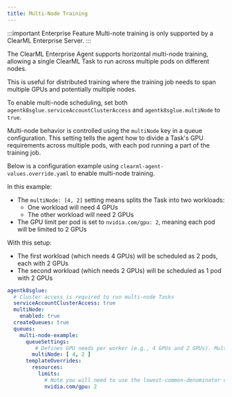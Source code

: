 ```yaml
---
title: Multi-Node Training
--- 
```


:::important Enterprise Feature
Multi-note training is only supported by a ClearML Enterprise Server.
:::

The ClearML Enterprise Agent supports horizontal multi-node training, allowing a single ClearML Task to run across multiple pods 
on different nodes.

This is useful for distributed training where the training job needs to span multiple GPUs and potentially 
multiple nodes.

To enable multi-node scheduling, set both `agentk8sglue.serviceAccountClusterAccess` and `agentk8sglue.multiNode` to `true`. 

Multi-node behavior is controlled using the `multiNode` key in a queue configuration. This setting tells the 
agent how to divide a Task's GPU requirements across multiple pods, with each pod running a part of the training job.

Below is a configuration example using `clearml-agent-values.override.yaml` to enable multi-node training.

In this example:
* The `multiNode: [4, 2]` setting means splits the Task into two workloads:
  * One workload will need 4 GPUs
  * The other workload will need 2 GPUs
* The GPU limit per pod is set to `nvidia.com/gpu: 2`, meaning each pod will be limited to 2 GPUs

With this setup:
* The first workload (which needs 4 GPUs) will be scheduled as 2 pods, each with 2 GPUs
* The second workload (which needs 2 GPUs) will be scheduled as 1 pod with 2 GPUs

```yaml
agentk8sglue:
  # Cluster access is required to run multi-node Tasks
  serviceAccountClusterAccess: true
  multiNode:
    enabled: true
  createQueues: true
  queues:
    multi-node-example:
      queueSettings:
         # Defines GPU needs per worker (e.g., 4 GPUs and 2 GPUs). Multiple Pods will be spawned respectively based on the lowest-common-denominator defined.
        multiNode: [ 4, 2 ]
      templateOverrides:
        resources:
          limits:
            # Note you will need to use the lowest-common-denominator of the GPUs distribution defined in `queueSettings.multiNode`.
            nvidia.com/gpu: 2
```